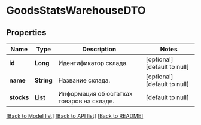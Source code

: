 # GoodsStatsWarehouseDTO
## Properties

| Name | Type | Description | Notes |
|------------ | ------------- | ------------- | -------------|
| **id** | **Long** | Идентификатор склада. | [optional] [default to null] |
| **name** | **String** | Название склада. | [optional] [default to null] |
| **stocks** | [**List**](WarehouseStockDTO.md) | Информация об остатках товаров на складе. | [default to null] |

[[Back to Model list]](../README.md#documentation-for-models) [[Back to API list]](../README.md#documentation-for-api-endpoints) [[Back to README]](../README.md)

